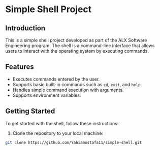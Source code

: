 # Simple Shell Project

## Introduction
This is a simple shell project developed as part of the ALX Software Engineering program. The shell is a command-line interface that allows users to interact with the operating system by executing commands.

## Features
- Executes commands entered by the user.
- Supports basic built-in commands such as `cd`, `exit`, and `help`.
- Handles simple command execution with arguments.
- Supports environment variables.

## Getting Started
To get started with the shell, follow these instructions:

1. Clone the repository to your local machine:

```bash
git clone https://github.com/Yahiamostafa11/simple-shell.git

